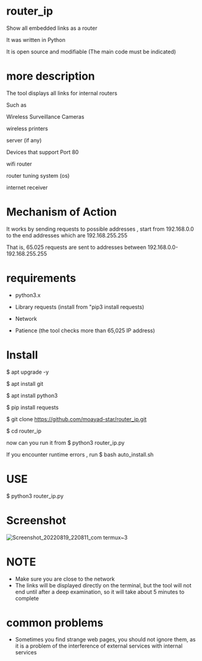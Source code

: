 
# router_ip 

Show all embedded links as a router 

It was written in Python 

It is open source and modifiable (The main code must be indicated) 


# more description 

The tool displays all links for internal routers 

Such as 

Wireless Surveillance Cameras 

wireless printers 

server (if any) 

Devices that support Port 80 

wifi router 

router tuning system (os) 

internet receiver 


#  Mechanism of Action 

It works by sending requests to possible addresses , start from 192.168.0.0 to the end addresses which are 192.168.255.255 

That is, 65.025 requests are sent to addresses between 192.168.0.0-192.168.255.255

# requirements 

* python3.x

* Library requests (install from "pip3 install requests) 

* Network 

* Patience (the tool checks more than 65,025 IP address)

# Install 

$ apt upgrade -y 

$ apt install git 

$ apt install python3 

$ pip install requests 

$ git clone https://github.com/moayad-star/router_ip.git 

$ cd router_ip 

now can you run it from $ python3 router_ip.py 

If you encounter runtime errors , run $ bash auto_install.sh



# USE 

$ python3 router_ip.py



# Screenshot 

![Screenshot_20220819_220811_com termux~3](https://user-images.githubusercontent.com/60769512/185690427-99f7e3c7-5b5a-4759-84f5-f23167cc60f0.jpg) 

# NOTE 


* Make sure you are close to the network 
* The links will be displayed directly on the terminal, but the tool will not end until after a deep examination, so it will take about 5 minutes to complete 


# common problems 

* Sometimes you find strange web pages, you should not ignore them, as it is a problem of the interference of external services with internal services
